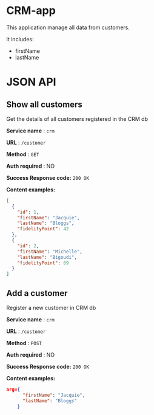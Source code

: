 # CRM-app

This application manage all data from customers.

It includes:
 - firstName
 - lastName

# JSON API

## Show all customers

Get the details of all customers registered in the CRM db

**Service name** : `crm`

**URL** : `/customer`

**Method** : `GET`

**Auth required** : NO


**Success Response code:** `200 OK`

**Content examples:**


```json
[
  {
    "id": 1,
    "firstName": "Jacquie",
    "lastName": "Bloggs",
    "fidelityPoint": 42
  },
  {
    "id": 2,
    "firstName": "Michelle",
    "lastName": "Bigoudi",
    "fidelityPoint": 69
  }
]
```

## Add a customer

Register a new customer in CRM db

**Service name** : `crm`

**URL** : `/customer`

**Method** : `POST`

**Auth required** : NO


**Success Response code:** `200 OK`

**Content examples:**


```json
arg={
      "firstName": "Jacquie",
      "lastName": "Bloggs"
    }
```
